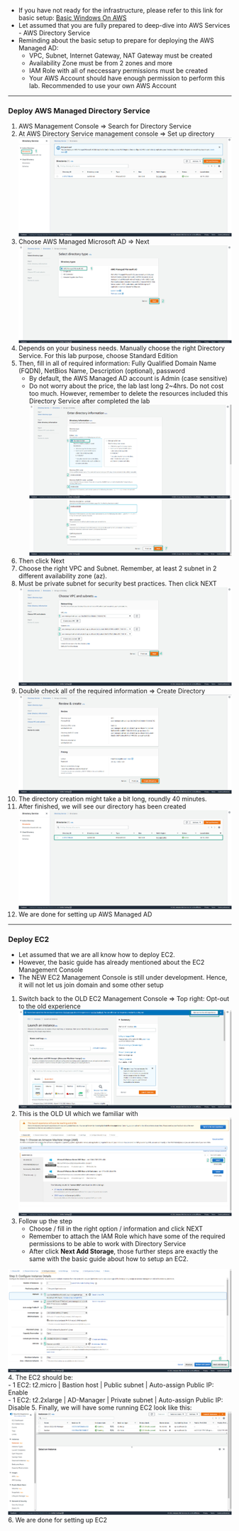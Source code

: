 - If you have not ready for the infrastructure, please refer to this link for basic setup: [Basic Windows On AWS](https://github.com/minhhung1706/Windows-On-AWS-Series/tree/main/Windows-On-AWS-Basic)
- Let assumed that you are fully prepared to deep-dive into AWS Services - AWS Directory Service
- Reminding about the basic setup to prepare for deploying the AWS Managed AD:
  - VPC, Subnet, Internet Gateway, NAT Gateway must be created
  - Availability Zone must be from 2 zones and more
  - IAM Role with all of neccessary permissions must be created
  - Your AWS Account should have enough permission to perform this lab. Recommended to use your own AWS Account
---
### Deploy AWS Managed Directory Service
1. AWS Management Console => Search for Directory Service
2. At AWS Directory Service management console => Set up directory
  ![setup directory](images/setup-ad-1.jpg)
3. Choose AWS Managed Microsoft AD => Next
   ![setup directory](images/setup-ad-2.jpg)
4. Depends on your business needs. Manually choose the right Directory Service. For this lab purpose, choose Standard Edition
5. Then, fill in all of required information: Fully Qualified Domain Name (FQDN), NetBios Name, Description (optional), password
   - By default, the AWS Managed AD account is Admin (case sensitive)
   - Do not worry about the price, the lab last long 2~4hrs. Do not cost too much. However, remember to delete the resources included this Directory Service after completed the lab
  ![setup directory](images/setup-ad-3.jpg)
  ![setup directory](images/setup-ad-3-a.jpg)
6. Then click Next
7. Choose the right VPC and Subnet. Remember, at least 2 subnet in 2 different availability zone (az).
8. Must be private subnet for security best practices. Then click NEXT
  ![setup directory](images/setup-ad-4.jpg)
9. Double check all of the required information => Create Directory
  ![setup directory](images/setup-ad-5.jpg)
10. The directory creation might take a bit long, roundly 40 minutes. 
11. After finished, we will see our directory has been created
  ![setup directory](images/setup-ad-6.jpg)
12. We are done for setting up AWS Managed AD 
---
### Deploy EC2
- Let assumed that we are all know how to deploy EC2. 
- However, the basic guide has already mentioned about the EC2 Management Console
- The NEW EC2 Management Console is still under development. Hence, it will not let us join domain and some other setup
1. Switch back to the OLD EC2 Management Console => Top right: Opt-out to the old experience
  ![setup ec2](images/ec2-setup-1.jpg)
2. This is the OLD UI which we familiar with
  ![setup ec2](images/ec2-setup-2.jpg)
3. Follow up the step 
   - Choose / fill in the right option / information and click NEXT
   - Remember to attach the IAM Role which have some of the required permissions to be able to work with Directory Service
   - After click **Next Add Storage**, those further steps are exactly the same with the basic guide about how to setup an EC2.  

  ![setup ec2](images/ec2-setup-3.jpg)
4. The EC2 should be:  
    - 1 EC2: t2.micro | Bastion host | Public subnet | Auto-assign Public IP: Enable  
    - 1 EC2: t2.2xlarge | AD-Manager | Private subnet | Auto-assign Public IP: Disable
5. Finally, we will have some running EC2 look like this:
  ![setup ec2](images/ec2-setup-4.jpg)
6. We are done for setting up EC2

